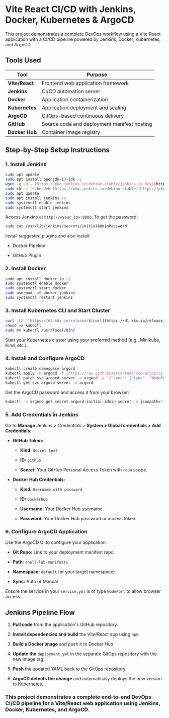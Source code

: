 # Vite React CI/CD with Jenkins, Docker, Kubernetes & ArgoCD

This project demonstrates a complete DevOps workflow using a Vite React application with a CI/CD pipeline powered by Jenkins, Docker, Kubernetes, and ArgoCD.

## Tools Used

| Tool | Purpose |
| --- | --- |
| **Vite/React** | Frontend web application framework |
| **Jenkins** | CI/CD automation server |
| **Docker** | Application containerization |
| **Kubernetes** | Application deployment and scaling |
| **ArgoCD** | GitOps-based continuous delivery |
| **GitHub** | Source code and deployment manifest hosting |
| **Docker Hub** | Container image registry |

## Step-by-Step Setup Instructions

### 1\. Install Jenkins

```bash
sudo apt update
sudo apt install openjdk-17-jdk -y
wget -q -O - [https://pkg.jenkins.io/debian-stable/jenkins.io.key](https://pkg.jenkins.io/debian-stable/jenkins.io.key) | sudo apt-key add -
sudo sh -c 'echo deb [https://pkg.jenkins.io/debian-stable](https://pkg.jenkins.io/debian-stable) binary/ > /etc/apt/sources.list.d/jenkins.list'
sudo apt update
sudo apt install jenkins -y
sudo systemctl enable jenkins
sudo systemctl start jenkins

```

Access Jenkins at `http://<your_ip>:8080`. To get the password:

```bash
sudo cat /var/lib/jenkins/secrets/initialAdminPassword

```

Install suggested plugins and also install:

* Docker Pipeline
    
* GitHub Plugin
    

### 2\. Install Docker

```bash
sudo apt install docker.io -y
sudo systemctl enable docker
sudo systemctl start docker
sudo usermod -aG docker jenkins
sudo systemctl restart jenkins

```

### 3\. Install Kubernetes CLI and Start Cluster

```bash
curl -LO "[https://dl.k8s.io/release/$(curl](https://dl.k8s.io/release/$(curl) -s [https://dl.k8s.io/release/stable.txt)/bin/linux/amd64/kubectl](https://dl.k8s.io/release/stable.txt)/bin/linux/amd64/kubectl)"
chmod +x kubectl
sudo mv kubectl /usr/local/bin/

```

Start your Kubernetes cluster using your preferred method (e.g., Minikube, Kind, etc.).

### 4\. Install and Configure ArgoCD

```bash
kubectl create namespace argocd
kubectl apply -n argocd -f [https://raw.githubusercontent.com/argoproj/argo-cd/stable/manifests/install.yaml](https://raw.githubusercontent.com/argoproj/argo-cd/stable/manifests/install.yaml)
kubectl patch svc argocd-server -n argocd -p '{"spec": {"type": "NodePort"}}'
kubectl get svc argocd-server -n argocd

```

Get the ArgoCD password and access it from your browser:

```bash
kubectl -n argocd get secret argocd-initial-admin-secret -o jsonpath="{.data.password}" | base64 -d; echo

```

### 5\. Add Credentials in Jenkins

Go to **Manage** Jenkins &gt; Credentials &gt; **System &gt; Global credentials &gt; Add Credentials**:

* **GitHub Token:**
    
    * **Kind:** `Secret text`
        
    * **ID:** `github`
        
    * **Secret:** Your GitHub Personal Access Token with `repo` scope.
        
* **Docker Hub Credentials:**
    
    * **Kind:** `Username with password`
        
    * **ID:** `dockerhub`
        
    * **Username:** Your Docker Hub username.
        
    * **Password:** Your Docker Hub password or access token.
        

### 6\. Configure ArgoCD Application

Use the ArgoCD UI to configure your application:

* **Git Repo:** Link to your deployment manifest repo 
    
* **Path:** `shell-lab-manifests`
    
* **Namespace:** `default` (or your target namespace)
    
* **Sync:** Auto or Manual
    

Ensure the service in your `service.yml` is of type `NodePort` to allow browser access.

## Jenkins Pipeline Flow

1. **Pull code** from the application's GitHub repository.
    
2. **Install dependencies and build** the Vite/React app using `npm`.
    
3. **Build a Docker image** and push it to Docker Hub.
    
4. **Update the** `deployment.yml` in the separate GitOps repository with the new image tag.
    
5. **Push** the updated YAML back to the GitOps repository.
    
6. **ArgoCD detects the change** and automatically deploys the new version to Kubernetes.
    

### This project demonstrates a complete end-to-end DevOps CI/CD pipeline for a Vite/React web application using Jenkins, Docker, Kubernetes, and ArgoCD.